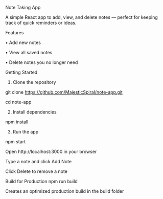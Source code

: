 Note Taking App

A simple React app to add, view, and delete notes — perfect for keeping track of quick reminders or ideas.

Features

•	Add new notes

•	View all saved notes

•	Delete notes you no longer need

Getting Started

1. Clone the repository

git clone https://github.com/MajesticSpiral/note-app.git

cd note-app

2. Install dependencies

npm install

3. Run the app

npm start

Open http://localhost:3000 in your browser

Type a note and click Add Note

Click Delete to remove a note

Build for Production
npm run build

Creates an optimized production build in the build folder
